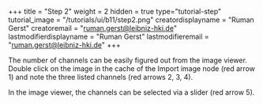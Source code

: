 +++
title = "Step 2"
weight = 2
hidden = true
type="tutorial-step"
tutorial_image = "/tutorials/ui/b11/step2.png"
creatordisplayname = "Ruman Gerst"
creatoremail = "ruman.gerst@leibniz-hki.de"
lastmodifierdisplayname = "Ruman Gerst"
lastmodifieremail = "ruman.gerst@leibniz-hki.de"
+++

The number of channels can be easily figured out from the image viewer. Double click on the image in the cache of the Import image node (red arrow 1) and note the three listed channels (red arrows 2, 3, 4).

 In the image viewer, the channels can be selected via a slider (red arrow 5).